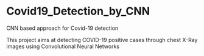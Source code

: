 # Covid19_Detection_by_CNN
CNN based approach for Covid-19 detection 

This project aims at detecting COVID-19 positive cases through chest X-Ray images using Convolutional Neural Networks
